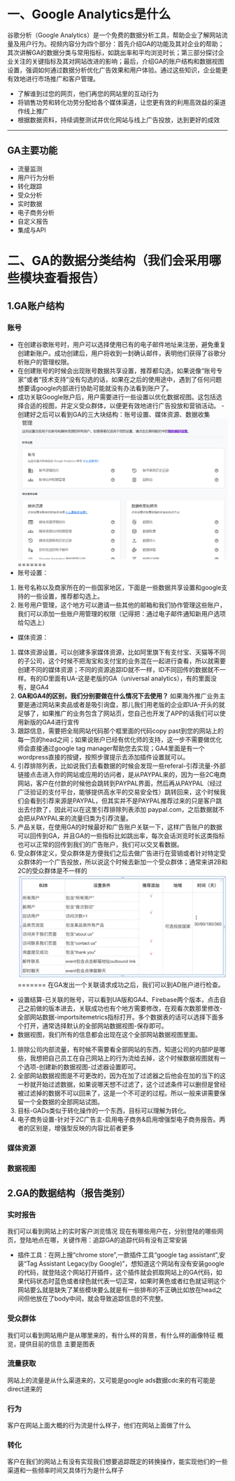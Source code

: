 # 一、Google Analytics是什么
谷歌分析（Google Analytics）是一个免费的数据分析工具，帮助企业了解网站流量及用户行为。视频内容分为四个部分：首先介绍GA的功能及其对企业的帮助；其次讲解GA的数据分类与常用指标，如跳出率和平均浏览时长；第三部分探讨企业关注的关键指标及其对网站改进的影响；最后，介绍GA的账户结构和数据视图设置，强调如何通过数据分析优化广告效果和用户体验。通过这些知识，企业能更有效地进行市场推广和客户管理。
* 了解谁到过您的网页，他们再您的网站里的互动行为
* 将销售功劳和转化功劳分配给各个媒体渠道，让您更有效的利用高效益的渠道作线上推广
* 根据数据资料，持续调整测试并优化网站与线上广告投放，达到更好的成效
---
## GA主要功能
* 流量监测
* 用户行为分析
* 转化跟踪
* 受众分析
* 实时数据
* 电子商务分析
* 自定义报告
* 集成与API
# 二、GA的数据分类结构（我们会采用哪些模块查看报告）
## 1.GA账户结构
### 账号
- 在创建谷歌账号时，用户可以选择使用已有的电子邮件地址来注册，避免重复创建新账户。成功创建后，用户将收到一封确认邮件，表明他们获得了谷歌分析账户的管理权限。
- 在创建账号的时候会出现账号数据共享设置，推荐都勾选，如果说像“账号专家”或者“技术支持”没有勾选的话，如果在之后的使用途中，遇到了任何问题想要请google内部进行协助可能就没有办法看到账户了。
- 成功关联Google账户后，用户需要进行一些设置以优化数据视图。这包括选择合适的视图，并定义受众群体，以便更有效地进行广告投放和营销活动。
-创建好之后可以看到GA的三大块结构：账号设置、媒体资源、数据收集
![GA的三大块结构](../images/ga1.png)
=======
- 账号设置：
1. 账号名称以及商家所在的一些国家地区，下面是一些数据共享设置和google支持的一些设置，推荐都勾选上。
2. 账号用户管理，这个地方可以邀请一些其他的邮箱和我们协作管理这些账户，我们可以添加一些账户用管理的权限（记得把：通过电子邮件通知新用户选项给勾选上）
- 媒体资源：
1. 媒体资源设置，可以创建多家媒体资源，比如阿里旗下有支付宝、天猫等不同的子公司，这个时候不把淘宝和支付宝的业务混在一起进行查看，所以就需要创建不同的媒体资源；不同的资源追踪ID就不一样，ID不同回传的数据就不一样。有的ID里面有UA-这是老版的GA（universal analytics），有的里面没有，是GA4
2. **GA和GA4的区别，我们分别要做在什么情况下去使用？** 如果海外推广业务主要是通过网站来卖品或者是吸引询盘，那儿我们用老版的企业即UA-开头的就足够了，如果推广的业务包含了网站页，您自己也开发了APP的话我们可以使用新版的GA4进行宣传
3. 跟踪信息，需要把全局网站代码那个框里面的代码copy past到您的网站上的每一页的head之间；如果说账户已经有优化师的支持，这一步不需要做优化师会直接通过google tag manager帮助您去实现；GA4里面是有一个wordpress直接的按键，按照步骤提示去添加插件设置就可以。
4. 引荐排除列表，比如说我们去看数据的时候会发现一些referal-引荐流量-外部链接点击进入你的网站或应用的访问者，是从PAYPAL来的，因为一些2C电商网站，客户在付款的时候他会跳转到PAYPAL界面，然后再从PAYPAL（经过广泛验证的支付平台，能够提供高水平的交易安全性）跳转回来，这个时候我们会看到引荐来源是PAYPAL，但其实并不是PAYPAL推荐过来的只是客户跳出去付款了，因此可以在这里引荐排除列表添加 paypal.com，之后数据就不会把从PAYPAL来的流量归类为引荐流量。
5. 产品关联，在使用GA的时候最好和广告账户关联一下，这样广告账户的数据可以回传到GA，并且GA的一些指标比如跳出率，每次会话浏览时长这类指标也可以正常的回传到我们的广告账户，我们可以交叉看数据。
6. 受众群体定义，受众群体是方便我们之后去做广告进行在营销或者针对特定受众群体的一个广告投放，所以说这个时候去新加一个受众群体；通常来讲2B和2C的受众群体是不一样的
![2B受众群体](../images/ga2.png)
=======
在GA发出一个关联请求成功之后，我们可以到AD账户进行检查。
- 设置结算-已关联的账号，可以看到UA版和GA4、Firebase两个版本，点击自己之前做的版本进去，关联成功也有个地方需要修改，在观看次数那里修改-全部网站数据-importsitemetrics指标打开。多个数据表的话可以选择下面多个打开，通常选择默认的全部网站数据视图-保存即可。
- 数据视图，我们所有的信息都会出现在这个全部网站数据视图里面。
1. 排除公司内部流量，有时候不需要看全部网站的东西，知道公司的内部IP是哪些，我想把自己员工在自己网站上的行为流给去掉，这个时候数据视图就有一个选项-创建新的数据视图-过滤器设置即可。
2. 全部网站数据视图是不可更改的，因为在加了过滤器之后他会在加的当下的这一秒就开始过滤数据，如果说哪天想不过滤了，这个过滤条件可以删但是曾经被过滤掉的数据不可以回来了，这是一个不可逆的过程。所以一般来讲需要保留一个全数据的全部网站试图。
3. 目标-GADs类似于转化操作的一个东西，目标可以理解为转化。
4. 电子商务设置-针对于2C广告主-启用电子商务&启用增强型电子商务报告。两者的区别是，增强型反映的内容比前者更多

### 媒体资源

### 数据视图
## 2.GA的数据结构（报告类别）
### 实时报告
我们可以看到网站上的实时客户浏览情况
现在有哪些用户在，分别登陆的哪些网页，登陆地点在哪，关键作用：追踪GA的追踪代码有没有正常安装
- 插件工具：在网上搜“chrome store”,一款插件工具“google tag assistant”,安装“Tag Assistant Legacy(by Google)”，想知道这个网站有没有安装google的代码，就登陆这个网站打开插件，这个插件就会抓取网站上的GA代码，如果代码状态时蓝色或者绿色就代表一切正常，如果时黄色或者红色就证明这个网站要么就是缺失了某些模块要么就是有一些排布的不正确比如放在head之间但他放在了body中间，就会导致追踪信息的不完整。
### 受众群体
我们可以看到网站用户是从哪里来的，有什么样的背景，有什么样的画像特征
概览，提供目前的信息
主要是图表
### 流量获取
网站上的流量是从什么渠道来的，又可能是google ads数据cdc来的有可能是direct进来的
### 行为
客户在网站上面大概的行为流是什么样子，他们在网站上面做了什么
### 转化
客户在我们的网站上有没有实现我们想要追踪既定的转换操作，能实现他们的一些渠道和一些频率时间又具体行为是什么样子